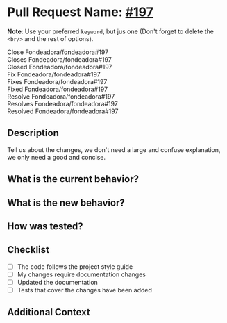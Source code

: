 # Pull Request Name: [#197](https://github.com/Fondeadora/fondeadora/issues/197)

**Note**: Use your preferred `keyword`, but jus one (Don't forget to delete the `<br/>` and the rest of options).

Close Fondeadora/fondeadora#197 <br/>
Closes Fondeadora/fondeadora#197 <br/>
Closed Fondeadora/fondeadora#197 <br/>
Fix Fondeadora/fondeadora#197 <br/>
Fixes Fondeadora/fondeadora#197 <br/>
Fixed Fondeadora/fondeadora#197 <br/>
Resolve Fondeadora/fondeadora#197 <br/>
Resolves Fondeadora/fondeadora#197 <br/>
Resolved Fondeadora/fondeadora#197 <br/>

## Description

Tell us about the changes, we don't need a large and confuse explanation, we only need a good and concise.

## What is the current behavior?

## What is the new behavior?

## How was tested?

## Checklist

- [ ] The code follows the project style guide
- [ ] My changes require documentation changes
- [ ] Updated the documentation
- [ ] Tests that cover the changes have been added

## Additional Context
